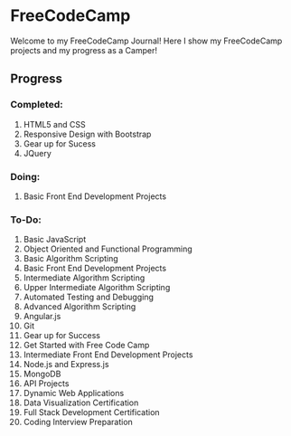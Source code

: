 # FreeCodeCamp
Welcome to my FreeCodeCamp Journal! Here I show my FreeCodeCamp projects and my progress as a Camper!

## Progress

### Completed:
1. HTML5 and CSS
2. Responsive Design with Bootstrap
3. Gear up for Sucess
4. JQuery

### Doing:
1. Basic Front End Development Projects

### To-Do:
1. Basic JavaScript
2. Object Oriented and Functional Programming
3. Basic Algorithm Scripting
4. Basic Front End Development Projects
5. Intermediate Algorithm Scripting
6. Upper Intermediate Algorithm Scripting
7. Automated Testing and Debugging
8. Advanced Algorithm Scripting
9. Angular.js
10. Git
11. Gear up for Success
12. Get Started with Free Code Camp
13. Intermediate Front End Development Projects
14. Node.js and Express.js
15. MongoDB
16. API Projects
17. Dynamic Web Applications
18. Data Visualization Certification
19. Full Stack Development Certification
20. Coding Interview Preparation

